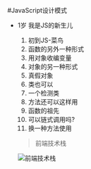 #JavaScript设计模式
* 1岁 我是JS的新生儿
    1. 初到JS-菜鸟
    2. 函数的另外一种形式
    3. 用对象收编变量
    4. 对象的另一种形式
    5. 真假对象
    6. 类也可以
    7. 一个检测类
    8. 方法还可以这样用
    9. 函数的祖先
    10. 可以链式调用吗?
    11. 换一种方法使用

    > 前端技术栈

    ![前端技术栈](WechatIMG.png)